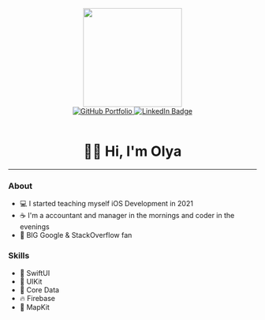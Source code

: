 
<div id="header" align="center">
  <img src="https://media.giphy.com/media/v1.Y2lkPTc5MGI3NjExdXZjbTYwY3lyc3ZqMmRxNnhveDE0dGpjbGl6dWNnY3dnZGZzd2NybiZlcD12MV9pbnRlcm5hbF9naWZfYnlfaWQmY3Q9cw/qT3NpahR7tGnOqqjng/giphy.gif" width="200"/>
   
</div>

<div id="badges" align="center">
  <a href="https://github.com/bolyaolya/iOS_developer_portfolio">
    <img src="https://img.shields.io/badge/Portfolio-black?style=for-the-badge&logo=github&logoColor=white" alt="GitHub Portfolio"/>
  </a>
  <a href="https://www.linkedin.com/in/olga-boyko/">
    <img src="https://img.shields.io/badge/LinkedIn-blue?style=for-the-badge&logo=linkedin&logoColor=white" alt="LinkedIn Badge"/>
  </a>
</div>
<br>
<h1 align="center">👋🏻 Hi, I'm Olya</h1>

---

### About
- 💻 I started teaching myself iOS Development in 2021
- ☕️ I'm a accountant and manager in the mornings and coder in the evenings
- 🫶 BIG Google & StackOverflow fan 

 ### Skills
- 🎨 SwiftUI
- 📲 UIKit
- 💽 Core Data
- 🔥 Firebase
- 📍 MapKit

